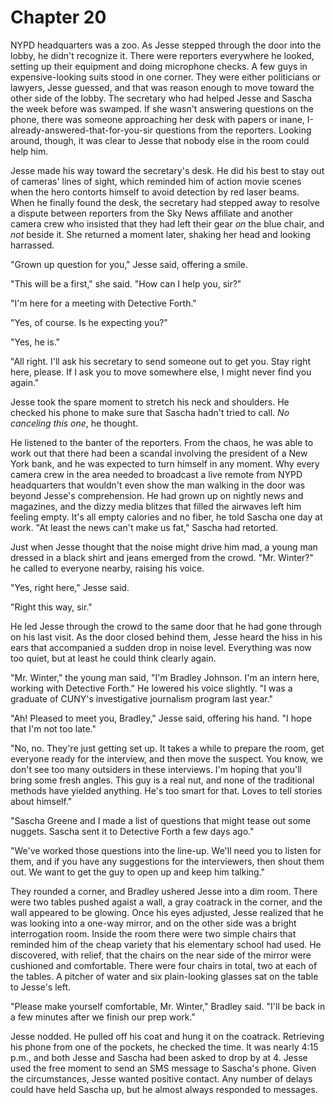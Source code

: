 # Chapter 20

NYPD headquarters was a zoo. As Jesse stepped through the door into the lobby, he didn't recognize it. There were reporters everywhere he looked, setting up their equipment and doing microphone checks. A few guys in expensive-looking suits stood in one corner. They were either politicians or lawyers, Jesse guessed, and that was reason enough to move toward the other side of the lobby. The secretary who had helped Jesse and Sascha the week before was swamped. If she wasn't answering questions on the phone, there was someone approaching her desk with papers or inane, I-already-answered-that-for-you-sir questions from the reporters. Looking around, though, it was clear to Jesse that nobody else in the room could help him.

Jesse made his way toward the secretary's desk. He did his best to stay out of cameras' lines of sight, which reminded him of action movie scenes when the hero contorts himself to avoid detection by red laser beams. When he finally found the desk, the secretary had stepped away to resolve a dispute between reporters from the Sky News affiliate and another camera crew who insisted that they had left their gear _on_ the blue chair, and _not_ beside it. She returned a moment later, shaking her head and looking harrassed.

"Grown up question for you," Jesse said, offering a smile.

"This will be a first," she said. "How can I help you, sir?"

"I'm here for a meeting with Detective Forth."

"Yes, of course. Is he expecting you?"

"Yes, he is."

"All right. I'll ask his secretary to send someone out to get you. Stay right here, please. If I ask you to move somewhere else, I might never find you again."

Jesse took the spare moment to stretch his neck and shoulders. He checked his phone to make sure that Sascha hadn't tried to call. _No canceling this one_, he thought.

He listened to the banter of the reporters. From the chaos, he was able to work out that there had been a scandal involving the president of a New York bank, and he was expected to turn himself in any moment. Why every camera crew in the area needed to broadcast a live remote from NYPD headquarters that wouldn't even show the man walking in the door was beyond Jesse's comprehension. He had grown up on nightly news and magazines, and the dizzy media blitzes that filled the airwaves left him feeling empty. It's all empty calories and no fiber, he told Sascha one day at work. "At least the news can't make us fat," Sascha had retorted.

Just when Jesse thought that the noise might drive him mad, a young man dressed in a black shirt and jeans emerged from the crowd. "Mr. Winter?" he called to everyone nearby, raising his voice.

"Yes, right here," Jesse said.

"Right this way, sir."

He led Jesse through the crowd to the same door that he had gone through on his last visit. As the door closed behind them, Jesse heard the hiss in his ears that accompanied a sudden drop in noise level. Everything was now too quiet, but at least he could think clearly again.

"Mr. Winter," the young man said, "I'm Bradley Johnson. I'm an intern here, working with Detective Forth."  He lowered his voice slightly. "I was a graduate of CUNY's investigative journalism program last year."

"Ah!  Pleased to meet you, Bradley," Jesse said, offering his hand. "I hope that I'm not too late."

"No, no. They're just getting set up. It takes a while to prepare the room, get everyone ready for the interview, and then move the suspect. You know, we don't see too many outsiders in these interviews. I'm hoping that you'll bring some fresh angles. This guy is a real nut, and none of the traditional methods have yielded anything. He's too smart for that. Loves to tell stories about himself."

"Sascha Greene and I made a list of questions that might tease out some nuggets. Sascha sent it to Detective Forth a few days ago."

"We've worked those questions into the line-up. We'll need you to listen for them, and if you have any suggestions for the interviewers, then shout them out. We want to get the guy to open up and keep him talking."

They rounded a corner, and Bradley ushered Jesse into a dim room. There were two tables pushed agaist a wall, a gray coatrack in the corner, and the wall appeared to be glowing. Once his eyes adjusted, Jesse realized that he was looking into a one-way mirror, and on the other side was a bright interrogation room. Inside the room there were two simple chairs that reminded him of the cheap variety that his elementary school had used. He discovered, with relief, that the chairs on the near side of the mirror were cushioned and comfortable. There were four chairs in total, two at each of the tables. A pitcher of water and six plain-looking glasses sat on the table to Jesse's left.

"Please make yourself comfortable, Mr. Winter," Bradley said. "I'll be back in a few minutes after we finish our prep work."

Jesse nodded. He pulled off his coat and hung it on the coatrack. Retrieving his phone from one of the pockets, he checked the time. It was nearly 4:15 p.m., and both Jesse and Sascha had been asked to drop by at 4. Jesse used the free moment to send an SMS message to Sascha's phone. Given the circumstances, Jesse wanted positive contact. Any number of delays could have held Sascha up, but he almost always responded to messages.
